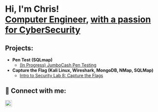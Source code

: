 <h1>Hi, I'm Chris! <br/><a href="https://github.com/chrisbann">Computer Engineer</a>, <a href="https://www.linkedin.com/in/chris-tl-bann/">with a passion for CyberSecurity</a></h1>

<h2>Projects:</h2>

- <b>Pen Test (SQLmap)</b>
  - [(In Progress) JumboCash Pen Testing](https://github.com/chrisbann/JumboCashPenTest)
- <b>Capture the Flag (Kali Linux, Wireshark, MongoDB, NMap, SQLMap)</b>
  - [Intro to Security Lab 8: Capture the Flags](https://github.com/chrisbann/CTF-Fall-2023)


<h2> 🤳 Connect with me:</h2>

[<img align="left" alt="ChrisBann | LinkedIn" width="22px" src="https://cdn.jsdelivr.net/npm/simple-icons@v3/icons/linkedin.svg" />][linkedin]


[linkedin]: https://linkedin.com/in/chris-tl-bann

<!--
**chrisbann** is a ✨ _special_ ✨ repository because its `README.md` (this file) appears on your GitHub profile.

Here are some ideas to get you started:

- 🔭 I’m currently working on ...
- 🌱 I’m currently learning ...
- 👯 I’m looking to collaborate on ...
- 🤔 I’m looking for help with ...
- 💬 Ask me about ...
- 📫 How to reach me: ...
- 😄 Pronouns: ...
- ⚡ Fun fact: ...
-->
